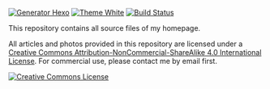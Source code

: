 [![Generator Hexo](https://img.shields.io/badge/Generator-Hexo-blue?style=flat-square&logo=hexo)](https://hexo.io)
[![Theme White](https://img.shields.io/badge/Theme-White-eaeaea?&style=flat-square&logo=github)](https://github.com/FuShaoLei/hexo-theme-white)
[![Build Status](https://img.shields.io/github/workflow/status/lei2rock/Homepage/Homepage@lei2rock?&label=GitHub+Actions&style=flat-square&logo=gitHub+actions)](https://github.com/lei2rock/Homepage/actions?query=workflow%3AHomepage@lei2rock)

This repository contains all source files of my homepage.

All articles and photos provided in this repository are licensed under a [Creative Commons Attribution-NonCommercial-ShareAlike 4.0 International License](http://creativecommons.org/licenses/by-nc-sa/4.0/). For commercial use, please contact me by email first.

<a rel="license" href="http://creativecommons.org/licenses/by-nc-sa/4.0/"><img alt="Creative Commons License" style="border-width:0" src="https://i.creativecommons.org/l/by-nc-sa/4.0/88x31.png" /></a>